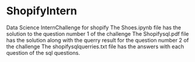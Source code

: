 # ShopifyIntern
Data Science InternChallenge for shopify 
The Shoes.ipynb file has the solution to the question number 1 of the challenge
The Shopifysql.pdf file has the solution along with the querry result for the question number 2 of the challenge
The shopifysqlquerries.txt file has the answers with each question of the sql questions.
